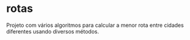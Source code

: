# rotas
Projeto com vários algoritmos para calcular a menor rota entre cidades diferentes usando diversos métodos.
